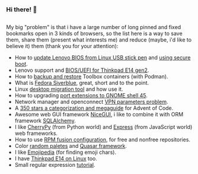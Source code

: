 ### Hi there! 👋<h2></h2>

My big "problem" is that i have a large number of long pinned and fixed bookmarks open in 3 kinds of browsers, so the list here is a way to save them, share them (present what interests me) and reduce (maybe, i'd like to believe it) them (thank you for your attention):
- How to [update Lenovo BIOS from Linux USB stick pen](https://www.cyberciti.biz/faq/update-lenovo-bios-from-linux-usb-stick-pen/) and [using secure boot](https://discussion.fedoraproject.org/t/secure-boot-not-installed-when-installing-fresh-fedora-35-silverblue/74175).
- Lenovo support and [BIOS/UEFI for Thinkpad E14 gen2](https://pcsupport.lenovo.com/cz/cs/products/laptops-and-netbooks/thinkpad-edge-laptops/thinkpad-e14-gen-2-type-20ta-20tb/20ta/20ta0033ck/pf20e942/downloads/driver-list/component?name=BIOS%2FUEFI).
- How to [backup and restore](https://fedoramagazine.org/backup-and-restore-toolboxes-with-podman/) Toolbox containers (with Podman).
- What is [Fedora Siverblue](https://www.dvlv.co.uk/pages/a-beginners-guide-to-fedora-silverblue.html), great, short and to the point.
- Linux [desktop migration tool](https://codeberg.org/sesivany/linux-desktop-migration-tool) and how use it.
- How to upgrading [port extensions to GNOME shell 45](https://gjs.guide/extensions/upgrading/gnome-shell-45.html).
- Network manager and openconnect [VPN parameters problem](https://gitlab.gnome.org/GNOME/NetworkManager-openconnect/-/issues/91).
- A [350 stars a categorization and megaguide](https://www.reddit.com/r/adventofcode/comments/z0vmy0/350_stars_a_categorization_and_megaguide/) for Advent of Code.
- Awesome web GUI framework [NiceGUI](https://nicegui.io/), i like to combine it with ORM framework [SQLAlchemy](https://www.sqlalchemy.org/).
- I like [CherryPy](https://cherrypy.dev/) (from Python world) and [Express](https://expressjs.com/) (from JavaScript world) web frameworks.
- How to use [RPM fusion configuration](https://rpmfusion.org/Configuration), for free and nonfree repositories.
- Color [random paletes](https://randomcolorpalettes.com/) and [Quasar framework](https://quasar.dev/style/color-palette).
- I like [Emojipedia](https://emojipedia.org/) (for finding emoji chars).
- I have [Thinkpad E14 on Linux](https://github.com/ramaureirac/thinkpad-e14-linux) too.
- Small regular expression [tutorial](https://www.regularnivyrazy.info/shrnuti-syntaxe.html).

<!--
**chrosta/chrosta** is a ✨ _special_ ✨ repository because its `README.md` (this file) appears on your GitHub profile.
Here are some ideas to get you started:
- 🔭 I’m currently working on ...
- 🌱 I’m currently learning ...
- 👯 I’m looking to collaborate on ...
- 🤔 I’m looking for help with ...
- 💬 Ask me about ...
- 📫 How to reach me: ...
- 😄 Pronouns: ...
- ⚡ Fun fact: ...
-->
